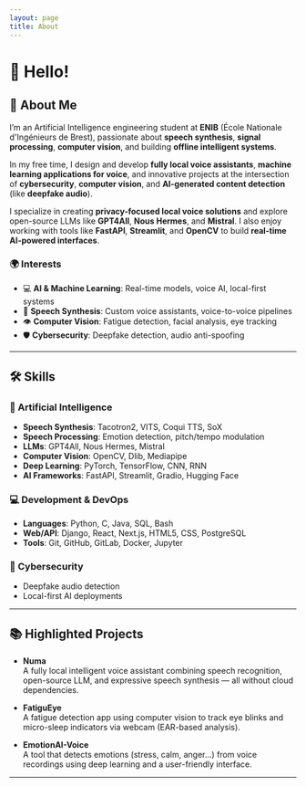 ```yaml
---
layout: page
title: About
---
```


# 👋 Hello!

## 🚀 About Me

I’m an Artificial Intelligence engineering student at **ENIB** (École Nationale d'Ingénieurs de Brest), passionate about **speech synthesis**, **signal processing**, **computer vision**, and building **offline intelligent systems**.

In my free time, I design and develop **fully local voice assistants**, **machine learning applications for voice**, and innovative projects at the intersection of **cybersecurity**, **computer vision**, and **AI-generated content detection** (like **deepfake audio**).

I specialize in creating **privacy-focused local voice solutions** and explore open-source LLMs like **GPT4All**, **Nous Hermes**, and **Mistral**. I also enjoy working with tools like **FastAPI**, **Streamlit**, and **OpenCV** to build **real-time AI-powered interfaces**.

### 🌍 Interests

- 💻 **AI & Machine Learning**: Real-time models, voice AI, local-first systems  
- 🎤 **Speech Synthesis**: Custom voice assistants, voice-to-voice pipelines  
- 👁️ **Computer Vision**: Fatigue detection, facial analysis, eye tracking  
- 🛡️ **Cybersecurity**: Deepfake detection, audio anti-spoofing

---

## 🛠️ Skills

### 🧠 Artificial Intelligence

- **Speech Synthesis**: Tacotron2, VITS, Coqui TTS, SoX  
- **Speech Processing**: Emotion detection, pitch/tempo modulation  
- **LLMs**: GPT4All, Nous Hermes, Mistral  
- **Computer Vision**: OpenCV, Dlib, Mediapipe  
- **Deep Learning**: PyTorch, TensorFlow, CNN, RNN  
- **AI Frameworks**: FastAPI, Streamlit, Gradio, Hugging Face

### 💻 Development & DevOps

- **Languages**: Python, C, Java, SQL, Bash  
- **Web/API**: Django, React, Next.js, HTML5, CSS, PostgreSQL  
- **Tools**: Git, GitHub, GitLab, Docker, Jupyter

### 🔐 Cybersecurity

- Deepfake audio detection  
- Local-first AI deployments

---

## 📚 Highlighted Projects

- **Numa**  
  A fully local intelligent voice assistant combining speech recognition, open-source LLM, and expressive speech synthesis — all without cloud dependencies.

- **FatiguEye**  
  A fatigue detection app using computer vision to track eye blinks and micro-sleep indicators via webcam (EAR-based analysis).

- **EmotionAI-Voice**  
  A tool that detects emotions (stress, calm, anger...) from voice recordings using deep learning and a user-friendly interface.

---


